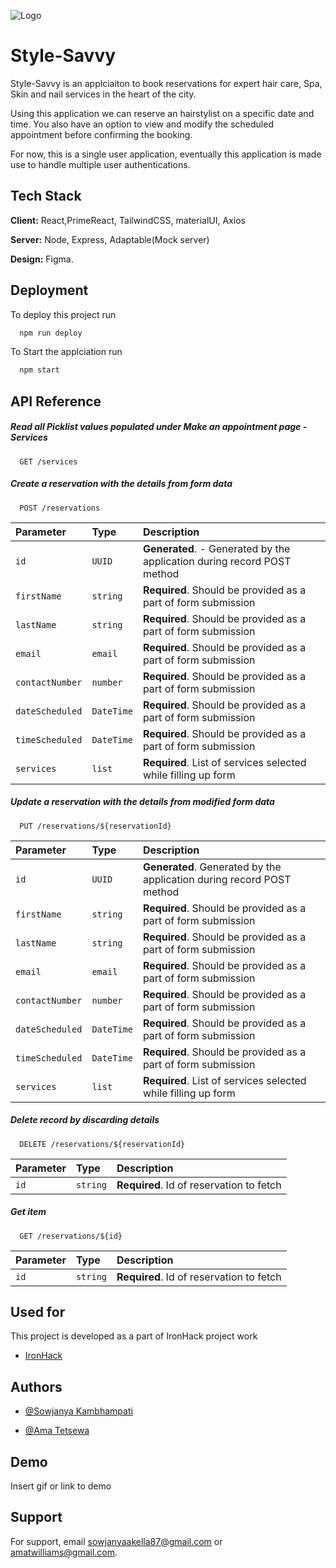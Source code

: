 
![Logo](https://github.com/Tetsewa/StyleSavvy-Salon-Project/blob/main/public/stylesavvy-logo-png-1%402x.png)


# Style-Savvy

Style-Savvy is an applciaiton to book reservations for expert hair care, Spa, Skin and nail services in the heart of the city. 

Using this application we can reserve an hairstylist on a specific date and time. You also have an option to view and modify the scheduled appointment before confirming the booking.

For now, this is a single user application, eventually this application is made use to handle multiple user authentications.


## Tech Stack

**Client:** React,PrimeReact, TailwindCSS, materialUI, Axios

**Server:** Node, Express, Adaptable(Mock server)

**Design:** Figma.

## Deployment

To deploy this project run

```bash
  npm run deploy
```

To Start the applciation run

```bash
  npm start
```

## API Reference

##### **Read** all Picklist values populated under Make an appointment page - Services

```http
  GET /services
```


##### **Create** a reservation with the details from form data

```http
  POST /reservations
```

| Parameter         | Type          | Description                                                               |
| :--------         | :-------      | :-------------------------------------------------------------------------|
| `id`              | `UUID`        | **Generated**. - Generated by the application during record POST method   |
| `firstName`       | `string`      | **Required**. Should be provided as a part of form submission             |
| `lastName`        | `string`      | **Required**. Should be provided as a part of form submission             |
| `email`           | `email`       | **Required**. Should be provided as a part of form submission             |
| `contactNumber`   | `number`      | **Required**. Should be provided as a part of form submission             |
| `dateScheduled`   | `DateTime`    | **Required**. Should be provided as a part of form submission             |
| `timeScheduled`   | `DateTime`    | **Required**. Should be provided as a part of form submission             |
| `services`        | `list`        | **Required**. List of services selected while filling up form             |


##### **Update** a reservation with the details from modified form data


```http
  PUT /reservations/${reservationId}
```

| Parameter         | Type          | Description                                                               |
| :--------         | :-------      | :-------------------------------------------------------------------------|
| `id`              | `UUID`        | **Generated**. Generated by the application during record POST method   |
| `firstName`       | `string`      | **Required**.  Should be provided as a part of form submission             |
| `lastName`        | `string`      | **Required**.  Should be provided as a part of form submission             |
| `email`           | `email`       | **Required**.  Should be provided as a part of form submission             |
| `contactNumber`   | `number`      | **Required**.  Should be provided as a part of form submission             |
| `dateScheduled`   | `DateTime`    | **Required**.  Should be provided as a part of form submission             |
| `timeScheduled`   | `DateTime`    | **Required**.  Should be provided as a part of form submission             |
| `services`        | `list`        | **Required**.  List of services selected while filling up form             |



##### **Delete** record by discarding details

```http
  DELETE /reservations/${reservationId}
```

| Parameter | Type     | Description                                |
| :-------- | :------- | :------------------------------------------|
| `id`      | `string` | **Required**. Id of reservation to fetch   |




##### **Get** item

```http
  GET /reservations/${id}
```

| Parameter | Type     | Description                                |
| :-------- | :------- | :------------------------------------------|
| `id`      | `string` | **Required**. Id of reservation to fetch   |





## Used for

This project is developed as a part of IronHack project work

  - [IronHack](https://www.ironhack.com)


 




## Authors

- [@Sowjanya Kambhampati](https://github.com/sowjanyakambhampati)

- [@Ama Tetsewa](https://github.com/Tetsewa)

## Demo

Insert gif or link to demo


## Support

For support, email sowjanyaakella87@gmail.com or amatwilliams@gmail.com.


